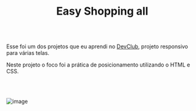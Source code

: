 <h1 align="center" >Easy Shopping all </h1>
<br>
<br>
<p>Esse foi um dos projetos que eu aprendi no <a href="https://rodolfomori.com.br/devclub">DevClub</a>, projeto responsivo para várias telas.<p>
<p>Neste projeto o foco foi a prática de posicionamento utilizando o HTML e CSS.</p>
<br>
<br>

![image](https://github.com/user-attachments/assets/a7415ddd-12b1-4186-84d1-f2fef0969c74)
